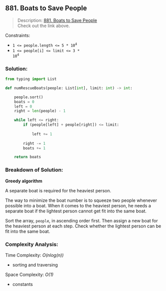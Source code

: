 ## 881. Boats to Save People

>Description: [881. Boats to Save People](https://leetcode.com/problems/boats-to-save-people/description/)\
Check out the link above.

Constraints:

- <code>1 <= people.length <= 5 * 10<sup>4</sup></code>
- <code>1 <= people[i] <= limit <= 3 * 10<sup>4</sup></code>


### Solution: 

```python
from typing import List

def numRescueBoats(people: List[int], limit: int) -> int:

    people.sort()
    boats = 0
    left = 0
    right = len(people) - 1

    while left <= right:
        if (people[left] + people[right]) <= limit:
            
            left += 1
            
        right -= 1
        boats += 1

    return boats
```
### Breakdown of Solution:

**Greedy algorithm**

A separate boat is required for the heaviest person.

The way to minimize the boat number is to squeeze two people whenever possible into a boat. When it comes to the heaviest person, he needs a separate boat if the lightest person cannot get fit into the same boat.

Sort the array, `people`, in ascending order first. Then assign a new boat for the heaviest person at each step. Check whether the lightest person can be fit into the same boat. 

### Complexity Analysis:

Time Complexity: *O(nlog(n))*

- sorting and traversing

Space Complexity: *O(1)*

- constants

